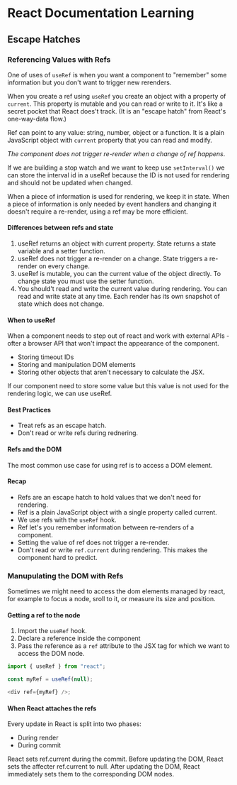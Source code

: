 # React Documentation Learning

## Escape Hatches

### Referencing Values with Refs

One of uses of `useRef` is when you want a component to "remember" some information but
you don't want to trigger new rerenders.

When you create a ref using `useRef` you create an object with a property of `current`.
This property is mutable and you can read or write to it. It's like a secret pocket
that React does't track. (It is an "escape hatch" from React's one-way-data flow.)

Ref can point to any value: string, number, object or a function. It is a plain JavaScript
object with `current` property that you can read and modify.

_The component does not trigger re-render when a change of ref happens_.

If we are building a stop watch and we want to keep use `setInterval()` we can store the
interval id in a useRef because the ID is not used for rendering and should not be updated
when changed.

When a piece of information is used for rendering, we keep it in state.
When a piece of information is only needed by event handlers and changing it doesn't require
a re-render, using a ref may be more efficient.

#### Differences between refs and state

1. useRef returns an object with current property. State returns a state variable and a setter function.
2. useRef does not trigger a re-render on a change. State triggers a re-render on every change.
3. useRef is mutable, you can the current value of the object directly. To change state you must use the
   setter function.
4. You should't read and write the current value during rendering. You can read and write state at any time.
   Each render has its own snapshot of state which does not change.

#### When to useRef

When a component needs to step out of react and work with external APIs - ofter a browser API that won't
impact the appearance of the component.

- Storing timeout IDs
- Storing and manipulation DOM elements
- Storing other objects that aren't necessary to calculate the JSX.

If our component need to store some value but this value is not used for the rendering logic, we can use useRef.

#### Best Practices

- Treat refs as an escape hatch.
- Don't read or write refs during rednering.

#### Refs and the DOM

The most common use case for using ref is to access a DOM element.

#### Recap

- Refs are an escape hatch to hold values that we don't need for rendering.
- Ref is a plain JavaScript object with a single property called current.
- We use refs with the `useRef` hook.
- Ref let's you remember information between re-renders of a component.
- Setting the value of ref does not trigger a re-render.
- Don't read or write `ref.current` during rendering. This makes the component hard to predict.

### Manupulating the DOM with Refs

Sometimes we might need to access the dom elements managed by react, for example to focus a node,
sroll to it, or measure its size and position.

#### Getting a ref to the node

1. Import the `useRef` hook.
2. Declare a reference inside the component
3. Pass the reference as a `ref` attribute to the JSX tag for which we want to access the DOM node.

```javascript
import { useRef } from "react";

const myRef = useRef(null);

<div ref={myRef} />;
```

#### When React attaches the refs

Every update in React is split into two phases:

- During render
- During commit

React sets ref.current during the commit. Before updating the DOM, React sets the affecter ref.current to null.
After updating the DOM, React immediately sets them to the corresponding DOM nodes.
